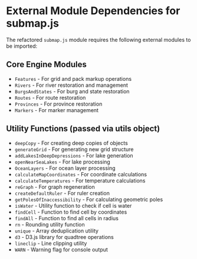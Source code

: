 # External Module Dependencies for submap.js

The refactored `submap.js` module requires the following external modules to be imported:

## Core Engine Modules
- `Features` - For grid and pack markup operations
- `Rivers` - For river restoration and management
- `BurgsAndStates` - For burg and state restoration
- `Routes` - For route restoration 
- `Provinces` - For province restoration
- `Markers` - For marker management

## Utility Functions (passed via utils object)
- `deepCopy` - For creating deep copies of objects
- `generateGrid` - For generating new grid structure
- `addLakesInDeepDepressions` - For lake generation
- `openNearSeaLakes` - For lake processing
- `OceanLayers` - For ocean layer processing
- `calculateMapCoordinates` - For coordinate calculations
- `calculateTemperatures` - For temperature calculations
- `reGraph` - For graph regeneration
- `createDefaultRuler` - For ruler creation
- `getPolesOfInaccessibility` - For calculating geometric poles
- `isWater` - Utility function to check if cell is water
- `findCell` - Function to find cell by coordinates
- `findAll` - Function to find all cells in radius
- `rn` - Rounding utility function
- `unique` - Array deduplication utility
- `d3` - D3.js library for quadtree operations
- `lineclip` - Line clipping utility
- `WARN` - Warning flag for console output